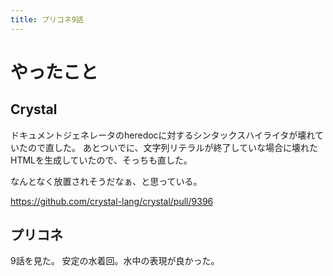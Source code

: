 ```yaml
---
title: プリコネ9話
---
```


# やったこと

## Crystal

ドキュメントジェネレータのheredocに対するシンタックスハイライタが壊れていたので直した。
あとついでに、文字列リテラルが終了していな場合に壊れたHTMLを生成していたので、そっちも直した。

なんとなく放置されそうだなぁ、と思っている。

<https://github.com/crystal-lang/crystal/pull/9396>

## プリコネ

9話を見た。
安定の水着回。水中の表現が良かった。
